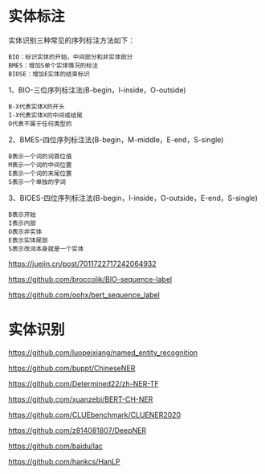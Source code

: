 

# 实体标注

实体识别三种常见的序列标注方法如下：
```
BIO：标识实体的开始，中间部分和非实体部分
BMES：增加S单个实体情况的标注
BIOSE：增加E实体的结束标识
```
1、BIO-三位序列标注法(B-begin，I-inside，O-outside)
```
B-X代表实体X的开头
I-X代表实体X的中间或结尾
O代表不属于任何类型的
```
2、BMES-四位序列标注法(B-begin，M-middle，E-end，S-single)
```
B表示一个词的词首位值
M表示一个词的中间位置
E表示一个词的末尾位置
S表示一个单独的字词
```
3、BIOES-四位序列标注法(B-begin，I-inside，O-outside，E-end，S-single)
```
B表示开始
I表示内部
O表示非实体
E表示实体尾部
S表示改词本身就是一个实体
```

https://juejin.cn/post/7011722717242064932

https://github.com/broccolik/BIO-sequence-label

https://github.com/oohx/bert_sequence_label

# 实体识别

https://github.com/luopeixiang/named_entity_recognition

https://github.com/buppt/ChineseNER

https://github.com/Determined22/zh-NER-TF

https://github.com/xuanzebi/BERT-CH-NER

https://github.com/CLUEbenchmark/CLUENER2020

https://github.com/z814081807/DeepNER

https://github.com/baidu/lac

https://github.com/hankcs/HanLP
